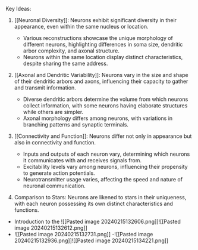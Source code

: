 Key Ideas:

1. [[Neuronal Diversity]]: Neurons exhibit significant diversity in their appearance, even within the same nucleus or location.
   - Various reconstructions showcase the unique morphology of different neurons, highlighting differences in soma size, dendritic arbor complexity, and axonal structure.
   - Neurons within the same location display distinct characteristics, despite sharing the same address.

2. [[Axonal and Dendritic Variability]]: Neurons vary in the size and shape of their dendritic arbors and axons, influencing their capacity to gather and transmit information.
   - Diverse dendritic arbors determine the volume from which neurons collect information, with some neurons having elaborate structures while others are simpler.
   - Axonal morphology differs among neurons, with variations in branching patterns and synaptic terminals.

3. [[Connectivity and Function]]: Neurons differ not only in appearance but also in connectivity and function.
   - Inputs and outputs of each neuron vary, determining which neurons it communicates with and receives signals from.
   - Excitability levels vary among neurons, influencing their propensity to generate action potentials.
   - Neurotransmitter usage varies, affecting the speed and nature of neuronal communication.

4. Comparison to Stars: Neurons are likened to stars in their uniqueness, with each neuron possessing its own distinct characteristics and functions.


  - Introduction to the ![[Pasted image 20240215132606.png]]![[Pasted image 20240215132612.png]]
  - ![[Pasted image 20240215132731.png]]
  -![[Pasted image 20240215132936.png]]![[Pasted image 20240215134221.png]] 
